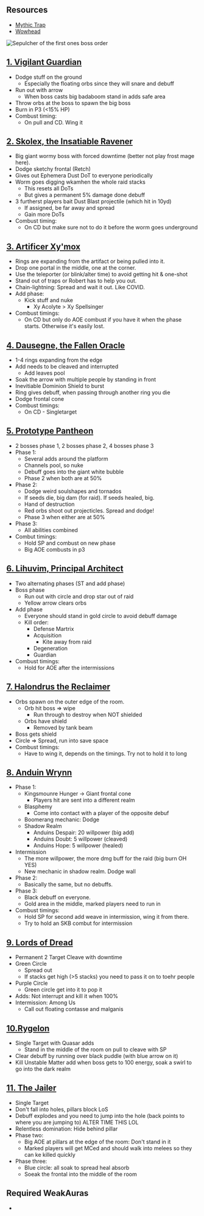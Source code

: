 ## Resources
- [Mythic Trap](https://mythictrap.com/sepulcher/vigilantGuardian)
- [Wowhead](https://www.wowhead.com/guides/sepulcher-of-the-first-ones-raid-overview-strategy-boss-guides-rewards)

![Sepulcher of the first ones boss order](https://wow.zamimg.com/uploads/screenshots/normal/1052495.png)

## [1. Vigilant Guardian](https://mythictrap.com/sepulcher/vigilantGuardian/heroic/none)
- Dodge stuff on the ground
	- Especially the floating orbs since they will snare and debuff 
- Run out with arrow
	- When boss casts big badaboom stand in adds safe area
- Throw orbs at the boss to spawn the big boss
- Burn in P3 (<15% HP)
- Combust timing:
	- On pull and CD. Wing it
## [2. Skolex, the Insatiable Ravener](https://mythictrap.com/sepulcher/skolex)
- Big giant wormy boss with forced downtime (better not play frost mage here).
- Dodge sketchy frontal (Retch)
- Gives out Ephemera Dust DoT to everyone periodically
- Worm goes digging wkamhen the whole raid stacks
	- This resets all DoTs
	- But gives a permanent 5% damage done debuff
- 3 furtherst players bait Dust Blast projectile (which hit in 10yd)
	- If assigned, be far away and spread
	- Gain more DoTs
- Combust timing: 
	- On CD but make sure not to do it before the worm goes underground
## [3. Artificer Xy'mox](https://mythictrap.com/sepulcher/xymox)
- Rings are expanding from the artifact or being pulled into it.
- Drop one portal in the middle, one at the corner.
- Use the teleporter (or blink/alter time) to avoid getting hit & one-shot
- Stand out of traps or Robert has to help you out.
- Chain-lightning: Spread and wait it out. Like COVID.
- Add phase: 
	- Kick stuff and nuke
		- Xy Acolyte > Xy Spellsinger 
- Combust timings:
	- On CD but only do AOE combust if you have it when the phase starts. Otherwise it's easily lost.
## [4. Dausegne, the Fallen Oracle](https://mythictrap.com/sepulcher/dausegne)
- 1-4 rings expanding from the edge
- Add needs to be cleaved and interrupted
	- Add leaves pool 
- Soak the arrow with multiple people by standing in front 
- Inevitiable Dominion Shield to burst
- Ring gives debuff, when passing through another ring you die
- Dodge frontal cone
- Combust timings:
	- On CD - Singletarget
## [5. Prototype Pantheon](https://mythictrap.com/sepulcher/pantheon)
- 2 bosses phase 1, 2 bosses phase 2, 4 bosses phase 3
- Phase 1:
	- Several adds around the platform
	- Channels pool, so nuke
	- Debuff goes into the giant white bubble
	- Phase 2 when both are at 50%
- Phase 2:
	- Dodge weird soulshapes and tornados
	- If seeds die, big dam (for raid). If seeds healed, big.
	- Hand of destruction
	- Red orbs shoot out projecticles. Spread and dodge!
	- Phase 3 when either are at 50%
- Phase 3:
	- All abilities combined
- Combut timings:
	- Hold SP and combust on new phase 
	- Big AOE combusts in p3
## [6. Lihuvim, Principal Architect](https://mythictrap.com/sepulcher/lihuvim)
- Two alternating phases (ST and add phase)
- Boss phase
	- Run out with circle and drop star out of raid
	- Yellow arrow clears orbs
- Add phase
	- Everyone should stand in gold circle to avoid debuff damage
	- Kill order:
		- Defense Martrix
		- Acquisition
			- Kite away from raid
		- Degeneration
		- Guardian
- Combust timings:
	- Hold for AOE after the intermissions
## [7. Halondrus the Reclaimer](https://mythictrap.com/sepulcher/halondrus)
- Orbs spawn on the outer edge of the room. 
	- Orb hit boss => wipe
		- Run through to destroy when NOT shielded
	- Orbs have shield 
		- Removed by tank beam
- Boss gets shield 
- Circle => Spread, run into save space
- Combust timings:
	- Have to wing it, depends on the timings. Try not to hold it to long 
## [8. Anduin Wrynn](https://mythictrap.com/sepulcher/anduin)
- Phase 1:
	- Kingsmounre Hunger -> Giant frontal cone
		- Players hit are sent into a different realm
	- Blasphemy
		- Come into contact with a player of the opposite debuf
	- Boomerang mechanic: Dodge
	- Shadow Realm
		- Anduins Despair: 20 willpower (big add)
		- Anduins Doubt: 5 willpower (cleaved)
		- Anduins Hope: 5 willpower (healed)
- Intermission
	- The more willpower, the more dmg buff for the raid (big burn OH YES)
	- New mechanic in shadow realm. Dodge wall
- Phase 2:
	- Basically the same, but no debuffs.
- Phase 3:
	- Black debuff on everyone.
	- Gold area in the middle, marked players need to run in
- Combust timings:
	- Hold SP for second add weave in intermission, wing it from there.
	- Try to hold an SKB combut for intermission
## [9. Lords of Dread]()
- Permanent 2 Target Cleave with downtime
- Green Circle
	- Spread out
	- If stacks get high (>5 stacks) you need to pass it on to toehr people
- Purple Circle
	- Green circle get into it to pop it
- Adds: Not interrupt and kill it when 100%
- Intermission: Among Us
	- Call out floating contasse and malganis 
## [10.Rygelon]()
- Single Target with Quasar adds
	- Stand in the middle of the room on pull to cleave with SP
- Clear debuff by running over black puddle (with blue arrow on it)
- Kill Unstable Matter add when boss gets to 100 energy, soak a swirl to go into the dark realm
## [11. The Jailer]()
- Single Target
- Don't fall into holes, pillars block LoS
- Debuff explodes and you need to jump into the hole (back points to where you are jumping to) ALTER TIME THIS LOL
- Relentless domination: Hide behind pillar
- Phase two:
	- Big AOE at pillars at the edge of the room: Don't stand in it 
	- Marked players will get MCed and should walk into melees so they can ke killed quickly
- Phase three:
	- Blue circle: all soak to spread heal absorb
	- Soeak the frontal into the middle of the room 

## Required WeakAuras
- 